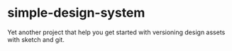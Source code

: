 # simple-design-system
Yet another project that help you get started with versioning design assets with sketch and git.
